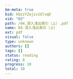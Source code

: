 ```yaml
---
bm-meta: true
bid: kQzzYZajiviUlvqD
vid: "02"
path: /04.深入浅出索引（上）.pdf
name: 04.深入浅出索引（上）
ext: pdf
visual: false
type: unknown
authors: []
tags: []
status: reading
rating: 0
progress: 10
total: 10
---
```


